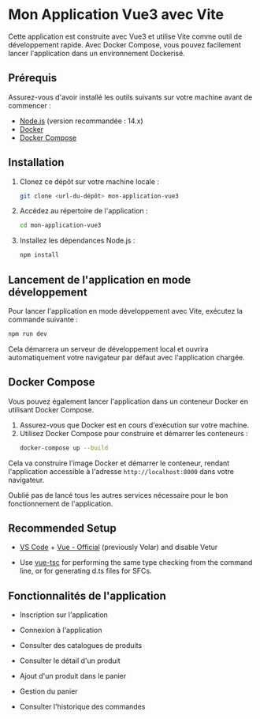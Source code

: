 # Mon Application Vue3 avec Vite

Cette application est construite avec Vue3 et utilise Vite comme outil de développement rapide. Avec Docker Compose, vous pouvez facilement lancer l'application dans un environnement Dockerisé.

## Prérequis

Assurez-vous d'avoir installé les outils suivants sur votre machine avant de commencer :
- [Node.js](https://nodejs.org/) (version recommandée : 14.x)
- [Docker](https://www.docker.com/)
- [Docker Compose](https://docs.docker.com/compose/)

## Installation

1. Clonez ce dépôt sur votre machine locale :
    ```bash
    git clone <url-du-dépôt> mon-application-vue3
    ```

2. Accédez au répertoire de l'application :
    ```bash
    cd mon-application-vue3
    ```

3. Installez les dépendances Node.js :
    ```bash
    npm install
    ```

## Lancement de l'application en mode développement

Pour lancer l'application en mode développement avec Vite, exécutez la commande suivante :
```bash
npm run dev
```
Cela démarrera un serveur de développement local et ouvrira automatiquement votre navigateur par défaut avec l'application chargée.

## Docker Compose

Vous pouvez également lancer l'application dans un conteneur Docker en utilisant Docker Compose.
1. Assurez-vous que Docker est en cours d'exécution sur votre machine.
2. Utilisez Docker Compose pour construire et démarrer les conteneurs :
    ```bash
    docker-compose up --build
    ```
Cela va construire l'image Docker et démarrer le conteneur, rendant l'application accessible à l'adresse `http://localhost:8000` dans votre navigateur.

Oublié pas de lancé tous les autres services nécessaire pour le bon fonctionnement de l'application.

## Recommended Setup

- [VS Code](https://code.visualstudio.com/) + [Vue - Official](https://marketplace.visualstudio.com/items?itemName=Vue.volar) (previously Volar) and disable Vetur

- Use [vue-tsc](https://github.com/vuejs/language-tools/tree/master/packages/tsc) for performing the same type checking from the command line, or for generating d.ts files for SFCs.

## Fonctionnalités de l'application

- Inscription sur l'application

- Connexion à l'application

- Consulter des catalogues de produits

- Consulter le détail d'un produit

- Ajout d'un produit dans le panier

- Gestion du panier

- Consulter l'historique des commandes
